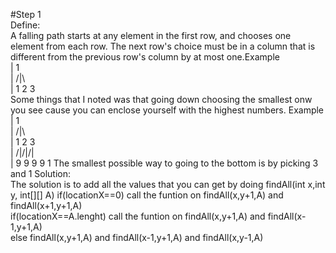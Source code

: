 #Step 1  
Define:  
A falling path starts at any element in the first row, and chooses one element from each row.  The next row's choice must be in a column that is different from the previous row's column by at most one.Example  
|      1  
|     /|\  
|    1 2 3  
Some things that I noted was that going down choosing the smallest onw you see cause you can enclose yourself with the highest numbers. Example  
|       1  
|      /|\  
|     1 2 3  
|   /|\/|\/|  
|  9 9 9 9 1
The smallest possible way to going to the bottom is by picking 3 and 1
Solution:  
The solution is to add all the values that you can get by doing
findAll(int x,int y, int[][] A)
if(locationX==0) call the funtion on findAll(x,y+1,A) and findAll(x+1,y+1,A)  
if(locationX==A.lenght) call the funtion on findAll(x,y+1,A) and findAll(x-1,y+1,A)  
else findAll(x,y+1,A) and findAll(x-1,y+1,A) and findAll(x,y-1,A)  
